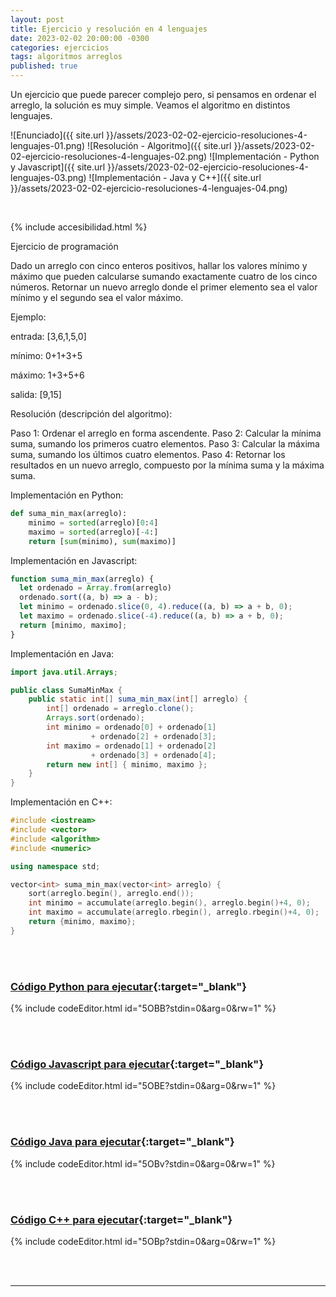 ```yaml
---
layout: post
title: Ejercicio y resolución en 4 lenguajes
date: 2023-02-02 20:00:00 -0300
categories: ejercicios
tags: algoritmos arreglos
published: true
---
```


Un ejercicio que puede parecer complejo pero, si pensamos en ordenar el arreglo, la solución es muy simple. Veamos el algoritmo en distintos lenguajes.


![Enunciado]({{ site.url }}/assets/2023-02-02-ejercicio-resoluciones-4-lenguajes-01.png)
![Resolución - Algoritmo]({{ site.url }}/assets/2023-02-02-ejercicio-resoluciones-4-lenguajes-02.png)
![Implementación - Python y Javascript]({{ site.url }}/assets/2023-02-02-ejercicio-resoluciones-4-lenguajes-03.png)
![Implementación - Java y C++]({{ site.url }}/assets/2023-02-02-ejercicio-resoluciones-4-lenguajes-04.png)



&nbsp;

{% include accesibilidad.html %}

Ejercicio de programación

Dado un arreglo con cinco enteros positivos, hallar los valores mínimo y máximo que pueden calcularse sumando exactamente cuatro de los cinco números. Retornar un nuevo arreglo donde el primer elemento sea el valor mínimo y el segundo sea el valor máximo.

Ejemplo:

entrada: [3,6,1,5,0]

mínimo: 0+1+3+5

máximo: 1+3+5+6

salida: [9,15]



Resolución (descripción del algoritmo):

Paso 1: Ordenar el arreglo en forma ascendente.
Paso 2: Calcular la mínima suma, sumando los primeros cuatro elementos.
Paso 3: Calcular la máxima suma, sumando los últimos cuatro elementos.
Paso 4: Retornar los resultados en un nuevo arreglo, compuesto por la mínima suma y la máxima suma.

Implementación en Python:

```python
def suma_min_max(arreglo):
    minimo = sorted(arreglo)[0:4]
    maximo = sorted(arreglo)[-4:]
    return [sum(minimo), sum(maximo)]
```

Implementación en Javascript:

```javascript
function suma_min_max(arreglo) {
  let ordenado = Array.from(arreglo)
  ordenado.sort((a, b) => a - b);
  let minimo = ordenado.slice(0, 4).reduce((a, b) => a + b, 0);
  let maximo = ordenado.slice(-4).reduce((a, b) => a + b, 0);
  return [minimo, maximo];
}
```

Implementación en Java:

```java
import java.util.Arrays;

public class SumaMinMax {
    public static int[] suma_min_max(int[] arreglo) {
        int[] ordenado = arreglo.clone();
        Arrays.sort(ordenado);
        int minimo = ordenado[0] + ordenado[1] 
                  + ordenado[2] + ordenado[3];
        int maximo = ordenado[1] + ordenado[2] 
                  + ordenado[3] + ordenado[4];
        return new int[] { minimo, maximo };
    }
}
```

Implementación en C++:

```cpp
#include <iostream>
#include <vector>
#include <algorithm>
#include <numeric>

using namespace std;

vector<int> suma_min_max(vector<int> arreglo) {
    sort(arreglo.begin(), arreglo.end());
    int minimo = accumulate(arreglo.begin(), arreglo.begin()+4, 0);
    int maximo = accumulate(arreglo.rbegin(), arreglo.rbegin()+4, 0);
    return {minimo, maximo};
}
```


</div></details>


<br />&nbsp;

### [Código Python para ejecutar](https://jdoodle.com/a/5OBB){:target="_blank"}

{% include codeEditor.html id="5OBB?stdin=0&arg=0&rw=1" %}

<br />&nbsp;


### [Código Javascript para ejecutar](https://jdoodle.com/a/5OBE){:target="_blank"}

{% include codeEditor.html id="5OBE?stdin=0&arg=0&rw=1" %}

<br />&nbsp;


### [Código Java para ejecutar](https://jdoodle.com/a/5OBv){:target="_blank"}

{% include codeEditor.html id="5OBv?stdin=0&arg=0&rw=1" %}

<br />&nbsp;


### [Código C++ para ejecutar](https://jdoodle.com/a/5OBp){:target="_blank"}

{% include codeEditor.html id="5OBp?stdin=0&arg=0&rw=1" %}

<br />&nbsp;




<hr />
